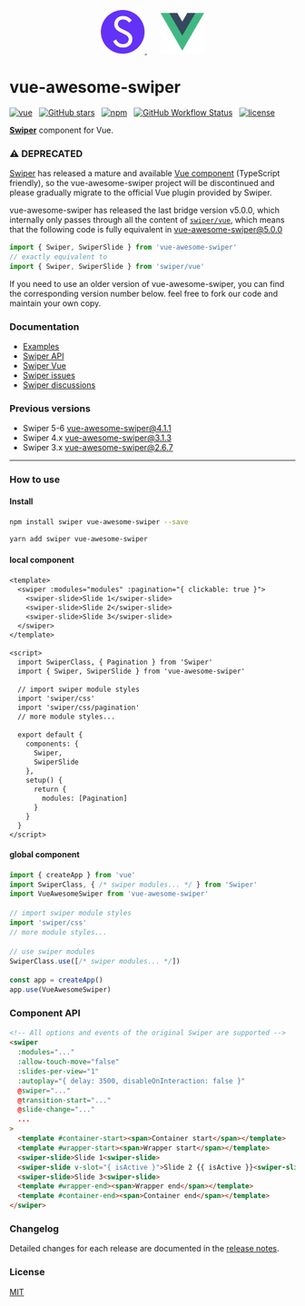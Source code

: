 <p></p>
<p align="center">
  <a href="https://swiperjs.com" target="_blank">
    <img width="77px" src="/presses/swiper-logo.svg" />
  </a>
  <span>&nbsp;&nbsp;&nbsp;&nbsp;&nbsp;</span>
  <a href="https://vuejs.org" target="_blank">
    <img width="77px" src="/presses/vue-logo.png" />
  </a>
</p>

# vue-awesome-swiper
[![vue](https://img.shields.io/badge/MADE%20WITH-VUE-42a97a?style=for-the-badge&labelColor=35495d)](https://vuejs.org)
&nbsp;
[![GitHub stars](https://img.shields.io/github/stars/surmon-china/vue-awesome-swiper.svg?style=for-the-badge)](https://github.com/surmon-china/vue-awesome-swiper/stargazers)
&nbsp;
[![npm](https://img.shields.io/npm/v/vue-awesome-swiper?color=c7343a&label=npm&style=for-the-badge)](https://www.npmjs.com/package/vue-awesome-swiper)
&nbsp;
[![GitHub Workflow Status](https://img.shields.io/github/workflow/status/surmon-china/vue-awesome-swiper/Publish?label=publish&style=for-the-badge)](https://github.com/surmon-china/vue-awesome-swiper/actions?query=workflow%3APublish)
&nbsp;
[![license](https://img.shields.io/github/license/mashape/apistatus.svg?style=for-the-badge)](/LICENSE)


**[Swiper](https://swiperjs.com)** component for Vue.

### ⚠️ DEPRECATED

[Swiper](https://swiperjs.com/) has released a mature and available [Vue component](https://swiperjs.com/vue) (TypeScript friendly), so the vue-awesome-swiper project will be discontinued and please gradually migrate to the official Vue plugin provided by Swiper.

vue-awesome-swiper has released the last bridge version v5.0.0, which internally only passes through all the content of [`swiper/vue`](https://swiperjs.com/vue), which means that the following code is fully equivalent in vue-awesome-swiper@5.0.0

```ts
import { Swiper, SwiperSlide } from 'vue-awesome-swiper'
// exactly equivalent to
import { Swiper, SwiperSlide } from 'swiper/vue'
```

If you need to use an older version of vue-awesome-swiper, you can find the corresponding version number below. feel free to fork our code and maintain your own copy.

### Documentation
- [Examples](https://github.surmon.me/vue-awesome-swiper)
- [Swiper API](https://swiperjs.com/swiper-api)
- [Swiper Vue](https://swiperjs.com/vue)
- [Swiper issues](https://github.com/nolimits4web/swiper/issues?q=is%3Aissue+is%3Aopen+label%3AVue)
- [Swiper discussions](https://github.com/nolimits4web/swiper/discussions)

### Previous versions
- Swiper 5-6 [vue-awesome-swiper@4.1.1](https://github.com/surmon-china/vue-awesome-swiper/tree/v4.1.1)
- Swiper 4.x [vue-awesome-swiper@3.1.3](https://github.com/surmon-china/vue-awesome-swiper/tree/v3.1.3)
- Swiper 3.x [vue-awesome-swiper@2.6.7](https://github.com/surmon-china/vue-awesome-swiper/tree/v2.6.7)

---

### How to use

#### Install

``` bash
npm install swiper vue-awesome-swiper --save
```

```bash
yarn add swiper vue-awesome-swiper
```

#### local component

```vue
<template>
  <swiper :modules="modules" :pagination="{ clickable: true }">
    <swiper-slide>Slide 1</swiper-slide>
    <swiper-slide>Slide 2</swiper-slide>
    <swiper-slide>Slide 3</swiper-slide>
  </swiper>
</template>

<script>
  import SwiperClass, { Pagination } from 'Swiper'
  import { Swiper, SwiperSlide } from 'vue-awesome-swiper'

  // import swiper module styles
  import 'swiper/css'
  import 'swiper/css/pagination'
  // more module styles...

  export default {
    components: {
      Swiper,
      SwiperSlide
    },
    setup() {
      return {
        modules: [Pagination]
      }
    }
  }
</script>
```

#### global component

```javascript
import { createApp } from 'vue'
import SwiperClass, { /* swiper modules... */ } from 'Swiper'
import VueAwesomeSwiper from 'vue-awesome-swiper'

// import swiper module styles
import 'swiper/css'
// more module styles...

// use swiper modules
SwiperClass.use([/* swiper modules... */])

const app = createApp()
app.use(VueAwesomeSwiper)
```

### Component API

```html
<!-- All options and events of the original Swiper are supported -->
<swiper
  :modules="..."
  :allow-touch-move="false"
  :slides-per-view="1"
  :autoplay="{ delay: 3500, disableOnInteraction: false }"
  @swiper="..."
  @transition-start="..."
  @slide-change="..."
  ...
>
  <template #container-start><span>Container start</span></template>
  <template #wrapper-start><span>Wrapper start</span></template>
  <swiper-slide>Slide 1<swiper-slide>
  <swiper-slide v-slot="{ isActive }">Slide 2 {{ isActive }}<swiper-slide>
  <swiper-slide>Slide 3<swiper-slide>
  <template #wrapper-end><span>Wrapper end</span></template>
  <template #container-end><span>Container end</span></template>
</swiper>
```

### Changelog

Detailed changes for each release are documented in the [release notes](/CHANGELOG.md).

### License

[MIT](/LICENSE)
